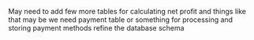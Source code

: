 
May need to add few more tables for calculating net profit and things like that
may be we need payment table or something for processing and storing payment methods
refine the database schema